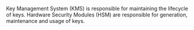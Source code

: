 Key Management System (KMS) is responsible for maintaining the lifecycle of keys.
Hardware Security Modules (HSM) are responsible for generation, maintenance and usage of keys.